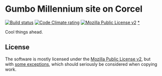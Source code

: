 # Gumbo Millennium site on Corcel

[![Build status][shield-build]][link-build]
[![Code Climate rating][shield-cc]][link-cc]
[![Mozilla Public License v2][shield-license]][link-mpl] [\*][link-license]

Cool things ahead.

## License

The software is mostly licensed under the [Mozilla Public License v2][link-mpl],
but with [some exceptions][link-license], which should seriously be considered
when copying work.

[shield-build]: https://img.shields.io/travis/roelofr/gumbo-corcel.svg
[link-build]: https://travis-ci.com/roelofr/gumbo-corcel

[shield-cc]: https://img.shields.io/codeclimate/github/roelofr/gumbo-corcel.svg
[link-cc]: https://codeclimate.com/github/roelofr/gumbo-corcel

[shield-license]: https://img.shields.io/badge/license-Mozilla%20Public%20License%20version%202.0-orange.svg
[link-mpl]: MPL-V2.md
[link-license]: NOTICE.md
